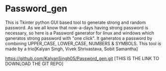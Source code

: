 # Password_gen
This is Tkinter python GUI based tool to generate strong and random password. 
As we all know that now-a-days having strong password is necessary, so here is a Password ganerator for linux and windows which ganeratos strong password with "one click".
It ganeratos a password by combining UPPER_CASE, LOWER_CASE, NUMBERS & SYMBOLS.
This tool is made by a trio[Kalyan Singh, Vivek Shrivastava, Sobit Samantha]

https://github.com/KalyanSingh05/Password_gen.git
[THIS IS THE LINK TO DOWNLOAD THE GIT REPO]
